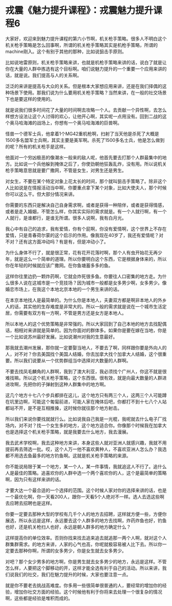 # 戎震《魅力提升课程》：戎震魅力提升课程6

大家好，欢迎来到魅力提升课程的第六小节啊，机关枪手策略。很多人不明白这个机关枪手策略是怎么回事啊，所谓的机关枪手策略其实是机枪手策略，所谓的machine刚入。这个有别于其他的那种，比如说狙击手原则。

比如说地雷原则，机关枪手策略来讲，也就是机枪手策略来讲的话，说白了就是让你在大量的人群中拣选有这个目标啊。咱们说魅力提升的一个重要一个应用来讲的话，就是说。我们提高与人的关系啊。

泛泛的来讲是提高与大众的关系。但是根本大家想应用来讲，还是在我们择偶的这种场景下使用。那我们说为什么要用机关枪手策略？当然来讲，在一般的社交场景下也是要这样的使用的。

就是说我们很多时间花了大量的时间啊去攻略一个人。去贡献一个异性啊，去怎么样想方设法让这个人讨得的欢心，让他开心啊，其实呢一点用没有。回到二战的这个奥马哈海滩的战场上，你想有一个奥马哈海滩的巨兽啊。

怪兽一个德军士兵，他拿着1个MG42重机枪啊，扫射了当天他是杀死了大概是1500多名盟军士兵啊，其实主要是美军啊。杀死了1500多名士兵，他是怎么做到的呢？所有的机关枪手是这样。

他面对一个穷凶极恶的像潮水一般来的敌人呢，他首先要去打那个人群最集中的地方。比如说一个兵他躲到掩体之后了，你使劲朝他狂轰乱炸，没有用。所以说机关枪手策略意思就是要广撒网，不管是女生，对男生还是男生。

对女生，不要在某个特定对象上花太长的时间，那个就叫狙击手策略了。除非这个人比如说是在情报活动当中啊，你要重点拿下某个对象，比如大使夫人，那个时候你可以这么干。但大部分情况来讲。

你需要的东西只是解决自己自身需求啊，或者是获得一种陪伴，或者是获得情感，或者是走入婚姻，不管怎么样，你其实实际的需求就是。有一个人就行啊，有一个人就行，是谁都行，是谁无所谓。很多人说啊，我有白月光。

我心中有自己的追求，我有爱情，你有个屁啊，你没有爱情啊，这个世界上不存在爱情，只是青春荷尔蒙的这个启示的作用。像我现在40岁了，我还有爱情呢？对不对？还有这方面冲动吗？有是有，但是冲动小了。

为什么身体不行了，就是很正常，花有花开花落时啊，那个人有虫开始花无再少年，就是这么一个简单的道理。所以你要明白这个东西，它是根据身体来的，所以你在年轻的时候就应该广撒网。在你鱼塘蓄多多的鱼。

这样你往里边扔一颗炸药啊，它就会炸死很多鱼。你要往人口密集的地方走。为什么很多人说在这城市是一个竞技场？因为城市一般都是女多男少啊，女多男少。像婚恋市场上，在我这个本地北京本地的一个男生来讲的话。

在本京本地找人是最简单的。为什么你是本地人，夫妻双方都是啊非本地人的外乡人的话，其实他的生存难度是非常大的。所以一般的需求就是说在一个城市生活定居，你需要有双方有一方啊，不管是男方还是女方是本地人。

所以本地人的这个优势策略是非常强的。所以大家回到了自己本地的地方去找配偶话，相相对来讲就是简单的。因为你面对的群体多。如果你是要在嫁在当地，你是一个比如说苏州最好发展。比如说潮州对我的生意最好。

那我就去潮州发展，那你就一定要娶当地人，不要去了啊，同样跟你要是外向人的人，对不对？你去美国找个美国人结婚，你去加拿大找个加拿大人结婚，这个很重要。所以我们说要从一个优势群组当中选择对大数量的人群啊。

不要去找凤毛麟角的人群啊，我到了澳大利亚，我必须找个广州人，你这不就是很难找嘛。所以这个机关枪手策略，这个东西很。很有效，就是向最大数量的人群进进攻啊，先把你的子弹射到这种人群集中的地方啊。

这几个地方十七八个步兵都排在这儿，这个地方只有两三个人，这两三个人可能蹲在坑里边啊，可能这个匍匐前进，可能人家在掩体后吧，你都打不到十七八个人站都站不开，是不是互相推搡，这时候你就往那个地方射击。

所以我们来说你要找就就行么。比如说我自己我是一光棍，我呢就去什么电子厂找场内，对不对？找一个女生多的地方，这个地方适合你。你像那个时候我在加拿大也是选择这个机关枪手策略，就是我要去什么地方，我去漫展。

我去武术学校啊，我去这种地方来讲，本身这些人就对亚洲人就感兴趣，我就不用提前再去筛选一批。哎，这个人万一他不喜欢黄种人，不喜欢亚洲人怎么办？我选都不用选去鱼最多的地方钓鱼啊。这就是机关枪手策略的来源。

你不能说局限于某一个地方，某一个人，某一件事情，我就追这人不行了。追什么人是最佳的策略。追喜欢你的人群中选一个两个喜欢你的人，这个是最简单的策略啊，因为只有这样来讲的话。

才要大达一个最合适的一个选择的范围。这个时候人家对你的选择来讲的话，也是一个最优化啊，你一天看200人，跟你一天看5个人绝对不一样。选人去选这些啊去应聘去招聘也是这样。

你要一定要去那种大型的学校有几千个人的地方去招聘，这样就方便一些，方便你展选，所以永远是这样，永远要去这个人群多的地方去找啊，炸药炸鱼也好，钓鱼也好，还是机关枪扫人也好，永远是朝人群多的地方确定什么？

这样提高你的单位效率。否则你找来找去追来追去就追那一两个人啊，就对这个人群集群需求。的地方来讲，人家的心气也高，你呢就极容易被人比下去。所以你一定要去那种你啊，所谓的女多男少，你是女生就去女多男少。

对吧？那个女少男多的地方啊，你是男生就去女多男少的地方，永远是这样。不管怎么样，人要把这个脚移动的开，这样才能全选有利于自己的活动。所以来讲，我们说我们的社交，我们在魅力提升的时候，大家也要注意一点。

就是你不要老去挑战高难度。你多用一些很简单很普通的人，要经常的增加你的经验，增加你社交方面的经验。这个时候他有利于你将来去处理一个很复杂的情况啊，这些都是经验是堆积而成的。

